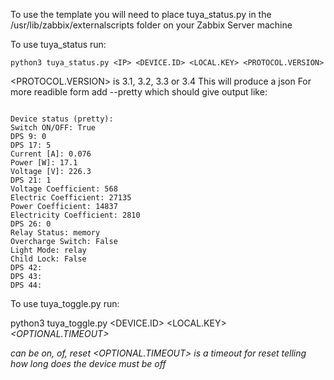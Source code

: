 To use the template you will need to place tuya_status.py in the /usr/lib/zabbix/externalscripts folder on your Zabbix Server machine

To use tuya_status run:

```python3 tuya_status.py <IP> <DEVICE.ID> <LOCAL.KEY> <PROTOCOL.VERSION>```

<PROTOCOL.VERSION> is 3.1, 3.2, 3.3 or 3.4
This will produce a json
For more readible form add --pretty which should give output like:
```

Device status (pretty):
Switch ON/OFF: True
DPS 9: 0
DPS 17: 5
Current [A]: 0.076
Power [W]: 17.1
Voltage [V]: 226.3
DPS 21: 1
Voltage Coefficient: 568
Electric Coefficient: 27135
Power Coefficient: 14837
Electricity Coefficient: 2810
DPS 26: 0
Relay Status: memory
Overcharge Switch: False
Light Mode: relay
Child Lock: False
DPS 42:
DPS 43:
DPS 44:
```

To use tuya_toggle.py run:

python3 tuya_toggle.py <IP> <DEVICE.ID> <LOCAL.KEY> <VAR> <OPTIONAL.TIMEOUT>

<VAR> can be on, of, reset
<OPTIONAL.TIMEOUT> is a timeout for reset telling how long does the device must be off
